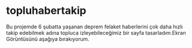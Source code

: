# topluhabertakip
Bu projemde 6 şubatta yaşanan deprem felaket haberlerini çok daha hızlı takip edebilmek adına topluca izleyebileceğimiz bir sayfa tasarladım.Ekran Görüntüsünü aşağıya bırakıyorum.
